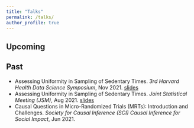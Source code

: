 ```yaml
---
title: "Talks"
permalink: /talks/
author_profile: true
---
```

## Upcoming

## Past
* Assessing Uniformity in Sampling of Sedentary Times. *3rd Harvard Health Data Science Symposium*, Nov 2021. [slides](https://mengeks.github.io/xmeng.github.io/files/3rd_HHDSS_Meng_Xiang_talk.pptx)
* Assessing Uniformity in Sampling of Sedentary Times. *Joint Statistical Meeting (JSM)*, Aug 2021. [slides](https://mengeks.github.io/xmeng.github.io/files/JSM_HeartSteps_ResearchTalk_v6.pdf)
* Causal Questions in Micro-Randomized Trials (MRTs): Introduction and Challenges. *Society for Causal Inference (SCI) Causal Inference for Social Impact*, Jun 2021. 